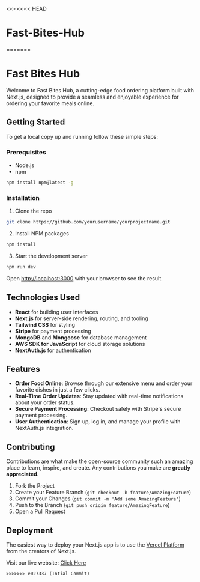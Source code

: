 <<<<<<< HEAD
# Fast-Bites-Hub
=======
# Fast Bites Hub

Welcome to Fast Bites Hub, a cutting-edge food ordering platform built with Next.js, designed to provide a seamless and enjoyable experience for ordering your favorite meals online.

## Getting Started

To get a local copy up and running follow these simple steps:

### Prerequisites

- Node.js
- npm
```bash
npm install npm@latest -g
```

### Installation

1. Clone the repo
```bash
git clone https://github.com/yourusername/yourprojectname.git
```
2. Install NPM packages
```bash
npm install
```
3. Start the development server
```bash
npm run dev
```

Open [http://localhost:3000](http://localhost:3000) with your browser to see the result.

## Technologies Used

- **React** for building user interfaces
- **Next.js** for server-side rendering, routing, and tooling
- **Tailwind CSS** for styling
- **Stripe** for payment processing
- **MongoDB** and **Mongoose** for database management
- **AWS SDK for JavaScript** for cloud storage solutions
- **NextAuth.js** for authentication

## Features

- **Order Food Online**: Browse through our extensive menu and order your favorite dishes in just a few clicks.
- **Real-Time Order Updates**: Stay updated with real-time notifications about your order status.
- **Secure Payment Processing**: Checkout safely with Stripe's secure payment processing.
- **User Authentication**: Sign up, log in, and manage your profile with NextAuth.js integration.

## Contributing

Contributions are what make the open-source community such an amazing place to learn, inspire, and create. Any contributions you make are **greatly appreciated**.

1. Fork the Project
2. Create your Feature Branch (`git checkout -b feature/AmazingFeature`)
3. Commit your Changes (`git commit -m 'Add some AmazingFeature'`)
4. Push to the Branch (`git push origin feature/AmazingFeature`)
5. Open a Pull Request

## Deployment

The easiest way to deploy your Next.js app is to use the [Vercel Platform](https://vercel.com/) from the creators of Next.js.

Visit our live website: [Click Here](https://fastbiteshub.vercel.app/)
```
>>>>>>> e027337 (Intial Commit)
